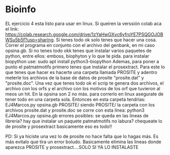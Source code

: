 # Bioinfo
EL ejercicio 4 esta listo para usar en linux. Si queiren la verssión colab aca el link: https://colab.research.google.com/drive/1zYaHwGXvc6yfroYE7PSQGOJOBWSu5b5f?usp=sharing.
Si tenes todo ok solo tenes que hacer una cosa. Correr el programa en conjunto con el archivo del genbank, en mi caso opsina.gb.
Si no tenes todo okk tenes que instalar varios paquetes de python, entre ellos: emboss, biophyton y lo que te pida. para instalar biopython use: sudo apt install python3-biopython
Ademas, para poner a punto el patmatmotifs primero tenes que instalar el prosextract. Para este lo que tenes que hacer es hacerte una carpeta llamada PROSITE y adentro meterle los archivos de la base de datos de prosite "prosite.dat" y "prosite.doc". 
Una vez que tenes todo ok el scrip te genera dos archivos, el archivo con los orfs y el archivo con los motivos de los orf que tuvieron al meos un hit. En la opsina son 2 no más.
para correrlo en linux asegurate de tener todo en una carpeta sola. Entonces en esta carpeta tendrías: EJ4Marcos.py opsina.gb PROSITE/    siendo PROSITE/ la carpeta con los archivos prosite.dat y prosite.doc
se corre con esta linea: python3 EJ4Marcos.py opsina.gb
errores posibles: se queda en las lineas de libreria? hay que instalar un paquete
                  patmatmotifs no labura? chequeate lo de prosite y prosextract
basicamente eso es todo!!


PD: Si ya hiciste una vez lo de prosite no hace falta que lo hagas más. Es más evitalo que tira un error boludo. Basicamente elimina las lineas donde aparezca PROSITE y prosextract....SOLO SI YA LO INSTALASTE
